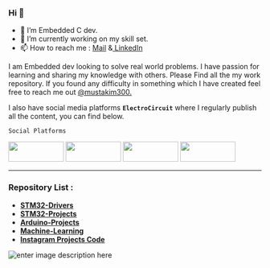
### Hi 👋

- 🔭 I’m  Embedded C dev.
- 🌱 I’m currently working on my skill set.
- 📫 How to reach me : [Mail](mailto:mustakim3000@gmail.com) &[ LinkedIn](https://www.linkedin.com/in/mustakim300/) 

I am Embedded dev looking to solve real world problems. I have passion for learning and sharing my knowledge with others.
Please Find all the my work repository. If you found any difficulty in something which I have created feel free to reach me out [@mustakim300.](https://github.com/mustakim300/)

I also have social media platforms  **`ElectroCircuit`**  where I regularly publish all the content, you can find below.

    Social Platforms
    

[<img  src="https://user-images.githubusercontent.com/68029648/188151236-980e6806-54d4-4c9b-aece-40fe09920cc7.jpg"  width="110"  height="40">](https://instagram.com/electrocircuit_) [<img  src="https://user-images.githubusercontent.com/68029648/188151224-489cb30e-18c0-43ee-b129-51e41e9b637e.jpg"  width="110"  height="40">](https://m.youtube.com/c/ElectroCircuit) [<img  src="https://user-images.githubusercontent.com/68029648/188151209-6da9d42d-7acf-43d1-99c8-e45f8aa4936f.jpg"  width="110"  height="40">](https://electrocircuit.net/) [<img  src="https://user-images.githubusercontent.com/68029648/188151231-1abd596d-1f71-4436-9e10-9b6999358afe.jpg"  width="110"  height="40">](https://github.com/Electro-Circuit)







---
### Repository List :
- [**STM32-Drivers**](https://github.com/mustakim300/STM32F103C8-Divers)
- [**STM32-Projects**](https://github.com/mustakim300/STM-Projects)
- **[Arduino-Projects](https://github.com/mustakim300/Arduino-Projects)**
- [**Machine-Learning**](https://github.com/mustakim300/Machine-Learning)
- [**Instagram Projects Code**](https://github.com/mustakim300/Projects_Code)




![enter image description here](https://github-readme-stats.vercel.app/api/top-langs/?username=mustakim300&layout=compact)

